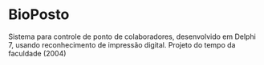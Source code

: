 # BioPosto
Sistema para controle de ponto de colaboradores, desenvolvido em Delphi 7, usando reconhecimento de impressão digital.
Projeto do tempo da faculdade (2004)
